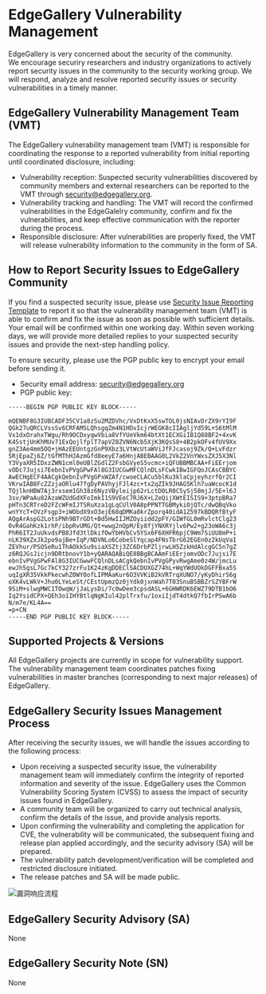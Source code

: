 # EdgeGallery Vulnerability Management

EdgeGallery is very concerned about the security of the community.<br>
We encourage securiry researchers and industry organizations to actively report security issues in the community to the security working group. We will respond, analyze and resolve reported security issues or security vulnerabilities in a timely manner.

## EdgeGallery Vulnerability Management Team (VMT)

The EdgeGallery vulnerability management team (VMT) is responsible for coordinating the response to a reported vulnerability from initial reporting until coordinated disclosure, including:
+ Vulnerability reception: Suspected security vulnerabilities discovered by community members and external researchers can be reported to the VMT through <security@edgegallery.org>.
+ Vulnerability tracking and handling: The VMT will record the confirmed vulnerabilities in the EdgeGalelry community, confirm and fix the vulnerabilities, and keep effective communication with the reporter during the process.
+ Responsible disclosure: After vulnerabilities are properly fixed, the VMT will release vulnerability information to the community in the form of SA.

## How to Report Security Issues to EdgeGallery Community

If you find a suspected security issue, please use [Security Issue Reporting Template](https://gitee.com/edgegallery/community/blob/master/Security%20WG/Security%20Issue%20Reporting%20Template.md) to report it so that the vulnerability management team (VMT) is able to confirm and fix the issue as soon as possible with sufficient details.
Your email will be confirmed within one working day.
Within seven working days, we will provide more detailed replies to your suspected security issues and provide the next-step handling policy.

To ensure security, please use the PGP public key to encrypt your email before sending it.

- Security email address: <security@edgegallery.org>
- PGP public key:

```
-----BEGIN PGP PUBLIC KEY BLOCK-----

mQENBF8G3IUBCADF35CV1a8zSu2MZDVhc/VxDtKxX5swTOL0jsNIAvDrZX9rYI9F
QGk27uQRCLVssSv6CRFAMSLQhsgqZm4N1HDvIcjrWEGK8cIIAgljYd59L+S6tMlM
Vx1dxOrahxTWgu/Rh9OCDxyqwVbia8VfYUeVkm64btXt1ECXGiIB1Q88BF2+4xvK
K4SstjUnKhMUv71ExQojlfplT7apVZ8ZVN6Ncb5XjK3KQsS8+4B2pkOFv4fUV9Xx
gnZ3Ae4mm5OQ+jHAzEEUntgzGnP9Xbz3LVtWcUtaWViJfFJcasoj9Zk/Q+LvFdzr
SRjEpaZj6Z/tGfMThHJAzmGfd8eeyE7a6HnjABEBAAG0L2VkZ2VnYWxsZXJ5X3Nl
Y3VyaXR5IDxzZWN1cml0eUBlZGdlZ2FsbGVyeS5vcmc+iQFUBBMBCAA+FiEErjom
vODc7Jujsi7EebnIvPVgGPwFAl8G3IUCGwMFCQlnDLsFCwkIBwIGFQoJCAsCBBYC
AwECHgECF4AACgkQebnIvPVgGPxWZAf/cwoeCLACu5blKu3klaCpjeyhzrfQr2CI
VKrwIAB8FcZZzjaORlu47fgDyPAVhyjFJl4zc+tx2qZIk9JHAG5Klh7uaWcocK1d
TQjlknHBW7Aj3rxsem1Gh38z6NyzVByleijp62rLctD0LR0C5ySj58mjJ/5E+l6J
3sv/WPaAu82AzaWZUdGdXFoImkI1S9VEeC7RJ6X+LZeQijXWtEISIS9+3ptpBRa7
pHTn3CRTreD2FZcWFmIJTSRuXza1gLqCUlV0A8pPPNTTGBMykiOjQTc/dwQBqVko
wnYYcT+OVzFsgp3+iWObdX9xO3ejE68qDMKa8krZporq40idA1Z597kBDQRfBtyF
AQgArAspG2LotsPNh9BTrGDt+Bd5HwIIJMZOyiidd2pFY/GIWfGL0mRvlctClg23
0vR4GahKzk1rhP/ibpRvUMG/Qt+wwg2nQpM/Ey8fjYNXRYjlv6Pw2+g23oWA6c3j
PhR6IT2JuUkvdsPB8Jfd3tlDkifOwYbHVbCv5YSx6F6XHFR6pjC9Wm7SiUU8mP+i
nLK39XZxJk2po9ajBe+IqP/NDVNLo6CobeSlYqcap4FNsTbrG62EGEn0z2kUqVaI
ZEVhur/PSOSeRu1ThAOkkSu9siaXSZtj3ZC6DrbPZljrwLH5ZzkHdAlcgGC5n7gZ
z6RQJGsJicjn9DRtbnovY1b+yQARAQABiQE8BBgBCAAmFiEErjomvODc7Jujsi7E
ebnIvPVgGPwFAl8G3IUCGwwFCQlnDLsACgkQebnIvPVgGPyvRwgAme0z4W/jmcLu
ewJh5gsL7Gc7kCY327zrFu1K24zKgDDECl5ACDUXGZ74hL+WqYWdUOkDGFFBxa5S
uqIgXR35VkkPkecwhZ0WY0ofLIPMAaKur6O3VVKiB2kVRTrqXUNO7/yKyDhirS6g
oXK4vLWkV+Jhu0LYeLeSt/CEstUpmzQz0jYdk0jxnWah7T03SnuBSBBZrSZYBFrW
9SiM+slwgMWC1TOwqW/jJaLysDi/7c0wDee3cpsdASL+6GHWRDK6EWZ79DTB1bO6
Iq2YsidCPX+QEh3o1IHYBtlqNgKIul42plTrxfu/1oxiIjdT4dtkQ7fbIrPSwA6b
N/m7e/KL4A==
=p+CN
-----END PGP PUBLIC KEY BLOCK-----
```

## Supported Projects & Versions

All EdgeGallery projects are currently in scope for vulnerability support.<br>
The vulnerability management team coordinates patches fixing vulnerabilities in master branches (corresponding to next major releases) of EdgeGallery.

## EdgeGallery Security Issues Management Process

After receiving the security issues, we will handle the issues according to the following process:
- Upon receiving a suspected security issue, the vulnerability management team will immediately confirm the integrity of reported information and severity of the issue. EdgeGallery uses the Common Vulnerability Scoring System (CVSS) to assess the impact of security issues found in EdgeGallery.
- A community team will be organized to carry out technical analysis, confirm the details of the issue, and provide analysis reports.
- Upon confirming the vulnerability and completing the application for CVE, the vulnerability will be communicated, the subsequent fixing and release plan applied accordingly, and the security advisory (SA) will be prepared.
- The vulnerability patch development/verification will be completed and restricted disclosure initiated.
- The release patches and SA will be made public.

![漏洞响应流程](https://images.gitee.com/uploads/images/2020/0708/145006_9618d8f3_7520247.png "vul-res.png")

## EdgeGallery Security Advisory (SA)

None

## EdgeGallery Security Note (SN)

None